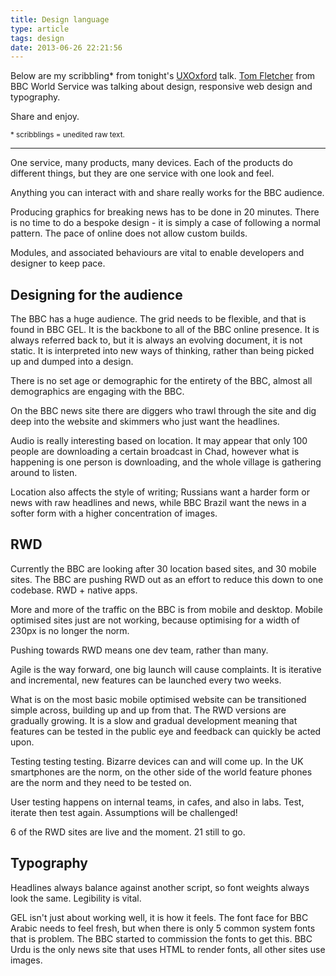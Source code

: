 ```yaml
---
title: Design language
type: article
tags: design
date: 2013-06-26 22:21:56
---
```

<p> Below are my scribbling* from tonight&#39;s <a href="http://uxoxford.co.uk" target="_blank">UXOxford</a> talk. <a href="https://twitter.com/tbfletcher" target="_blank">Tom Fletcher</a> from BBC World Service was talking about design, responsive web design and typography.</p><p> Share and enjoy.</p><p> <small>* scribblings = unedited raw text.</small></p><hr /><p> One service, many products, many devices. Each of the products do different things, but they are one service with one look and feel.</p><p> Anything you can interact with and share really works for the BBC audience.</p><p> Producing graphics for breaking news has to be done in 20 minutes. There is no time to do a bespoke design - it is simply a case of following a normal pattern. The pace of online does not allow custom builds.</p><p> Modules, and associated behaviours are vital to enable developers and designer to keep pace.</p><h2> Designing for the audience</h2><p> The BBC has a huge audience. The grid needs to be flexible, and that is found in BBC GEL. It is the backbone to all of the BBC online presence. It is always referred back to, but it is always an evolving document, it is not static. It is interpreted into new ways of thinking, rather than being picked up and dumped into a design.</p><p> There is no set age or demographic for the entirety of the BBC, almost all demographics are engaging with the BBC.</p><p> On the BBC news site there are diggers who trawl through the site and dig deep into the website and skimmers who just want the headlines.</p><p> Audio is really interesting based on location. It may appear that only 100 people are downloading a certain broadcast in Chad, however what is happening is one person is downloading, and the whole village is gathering around to listen.</p><p> Location also affects the style of writing; Russians want a harder form or news with raw headlines and news, while BBC Brazil want the news in a softer form with a higher concentration of images.</p><h2> RWD</h2><p> Currently the BBC are looking after 30 location based sites, and 30 mobile sites. The BBC are pushing RWD out as an effort to reduce this down to one codebase. RWD + native apps.</p><p> More and more of the traffic on the BBC is from mobile and desktop. Mobile optimised sites just are not working, because optimising for a width of 230px is no longer the norm.</p><p> Pushing towards RWD means one dev team, rather than many.</p><p> Agile is the way forward, one big launch will cause complaints. It is iterative and incremental, new features can be launched every two weeks.</p><p> What is on the most basic mobile optimised website can be transitioned simple across, building up and up from that. The RWD versions are gradually growing. It is a slow and gradual development meaning that features can be tested in the public eye and feedback can quickly be acted upon.</p><p> Testing testing testing. Bizarre devices can and will come up. In the UK smartphones are the norm, on the other side of the world feature phones are the norm and they need to be tested on.</p><p> User testing happens on internal teams, in cafes, and also in labs. Test, iterate then test again. Assumptions will be challenged!</p><p> 6 of the RWD sites are live and the moment. 21 still to go.</p><h2> Typography</h2><p> Headlines always balance against another script, so font weights always look the same. Legibility is vital.</p><p> GEL isn&#39;t just about working well, it is how it feels. The font face for BBC Arabic needs to feel fresh, but when there is only 5 common system fonts that is problem. The BBC started to commission the fonts to get this. BBC Urdu is the only news site that uses HTML to render fonts, all other sites use images.</p>
